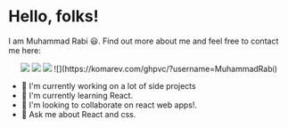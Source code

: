 # Hello, folks! 

I am Muhammad Rabi 😃. Find out more about me and feel free to contact me here:

<p align="center">
    <a href="https://twitter.com/MuhammadRabi_"><img src="https://img.shields.io/badge/twitter-%231FA1F1?style=flat&logo=twitter&logoColor=white"/></a>
    <a href=
       "https://www.linkedin.com/in/muhammad-rabi-07a51b202/"><img src="https://img.shields.io/badge/linkedin-%230177B5?style=flat&logo=linkedin&logoColor=white"/></a>
    <a href="https://www.youtube.com/channel/UCPksZXBOyWw034TuDr5Q32w"><img src="https://img.shields.io/badge/youtube-%23FF0000?style=flat&logo=youtube&logoColor=white"/></a>
    ![](https://komarev.com/ghpvc/?username=MuhammadRabi)
  </p>
  
 - 🔭 I'm currently working on a lot of side projects
 - 🌱 I'm currently learning React.
 - 👯 I'm looking to collaborate on react web apps!.
 - 💬 Ask me about React and css.
